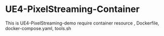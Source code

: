 # UE4-PixelStreaming-Container
This is UE4-PixelStreaming-demo require container resource , Dockerfile, docker-compose.yaml, tools.sh
